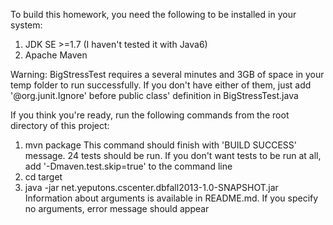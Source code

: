 To build this homework, you need the following to be installed in your system:

1. JDK SE >=1.7 (I haven't tested it with Java6)
2. Apache Maven

Warning: BigStressTest requires a several minutes and 3GB of space in your temp folder to run successfully.
If you don't have either of them, just add '@org.junit.Ignore' before public class' definition in BigStressTest.java

If you think you're ready, run the following commands from the root directory of this project:
1. mvn package
   This command should finish with 'BUILD SUCCESS' message. 24 tests should be run.
   If you don't want tests to be run at all, add '-Dmaven.test.skip=true' to the command line
2. cd target
3. java -jar net.yeputons.cscenter.dbfall2013-1.0-SNAPSHOT.jar <arguments>
   Information about arguments is available in README.md.
   If you specify no arguments, error message should appear
